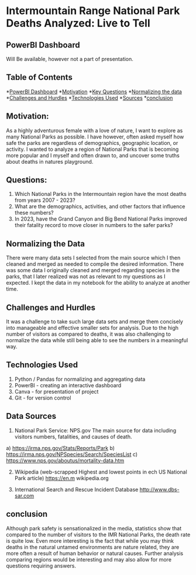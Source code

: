 # Intermountain Range National Park Deaths Analyzed: Live to Tell

## PowerBI Dashboard
Will Be available, however not a part of presentation.



## Table of Contents
*[PowerBI Dashboard](#powerbi-dashboard)
*[Motivation](#motivation)
*[Key Questions](#key_questions)
*[Normalizing the data](#normalizing_the_data)
*[Challenges and Hurdles](#challenges_hurdles)
*[Technologies Used](#technologies_used)
*[Sources](#sources)
*[conclusion](#conclusion)

## Motivation:
As a highly adventurous female with a love of nature, I want to explore as many National Parks as possible.  I have however, 
often asked myself how safe the parks are regardless of demographics, geographic location, or activity.  I wanted to analyze 
a region of National Parks that is becoming more popular and I myself and often drawn to, and uncover some truths about deaths 
in natures playground.

## Questions:
1) Which National Parks in the Intermountain region have the most deaths from years 2007 - 2023?
2) What are the demographics, activities, and other factors that influence these numbers?
3) In 2023, have the Grand Canyon and Big Bend National Parks improved their fatality record to move closer in numbers to 
the safer parks?

## Normalizing the Data
There were many data sets I selected from the main source which I then cleaned and merged as needed to compile the desired 
information. There was some data I originally cleaned and merged regarding species in the parks, that I later realized was
not as relevant to my questions as I expected.  I kept the data in my notebook for the ability to analyze at another time.  

## Challenges and Hurdles
It was a challenge to take such large data sets and merge them concisely into manageable and effective smaller sets for analysis.
Due to the high number of visitors as compared to deaths, it was also challenging to normalize the data while still being able to see 
the numbers in a meaningful way. 

## Technologies Used
1) Python / Pandas for normalizing and aggregating data
2) PowerBI - creating an interactive dashboard
3) Canva - for presentation of project 
4) Git - for version control

## Data Sources

1) National Park Service: NPS.gov
The main source for data including visitors numbers, fatalities,  and causes of death.

 a) https://irma.nps.gov/Stats/Reports/Park
 b) https://irma.nps.gov/NPSpecies/Search/SpeciesList
 c) https://www.nps.gov/aboutus/mortality-data.htm

2) Wikipedia (web-scrapped Highest and lowest points in ech US National Park article)
https://en.m wikipedia.org

3) International Search and Rescue Incident Database
http://www.dbs-sar.com

## conclusion

Although park safety is sensationalized in the media, statistics show that compared to the number of visitors to 
the IMR National Parks, the death rate is quite low.  Even more interesting is the fact that while you may think 
deaths in the natural untamed environments are nature related, they are more often a result of human behavior or natural causes. 
Further analysis comparing regions would be interesting and may also allow for more questions requiring answers.
